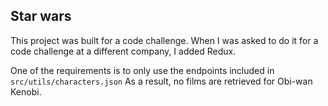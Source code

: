 ## Star wars

This project was built for a code challenge. 
When I was asked to do it for a code challenge at a different company, I added Redux.

One of the requirements is to only use the endpoints included in `src/utils/characters.json`
As a result, no films are retrieved for Obi-wan Kenobi.
